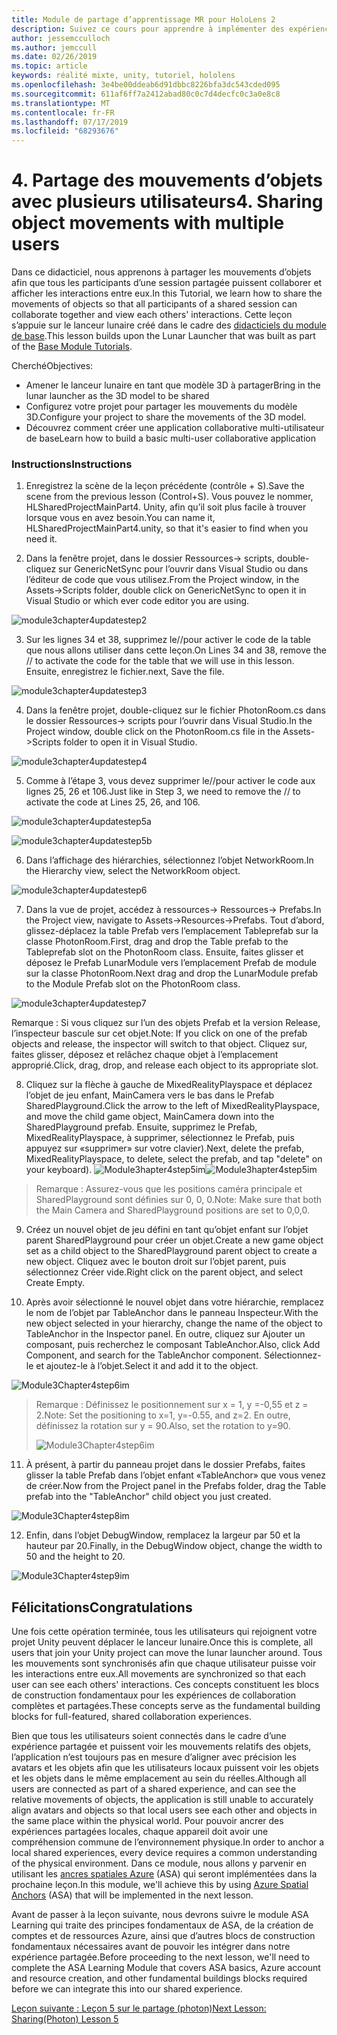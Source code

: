```yaml
---
title: Module de partage d’apprentissage MR pour HoloLens 2
description: Suivez ce cours pour apprendre à implémenter des expériences partagées multi-utilisateur dans une application HoloLens 2.
author: jessemcculloch
ms.author: jemccull
ms.date: 02/26/2019
ms.topic: article
keywords: réalité mixte, unity, tutoriel, hololens
ms.openlocfilehash: 3e4be00ddeab6d91dbbc8226bfa3dc543cded095
ms.sourcegitcommit: 611af6ff7a2412abad80c0c7d4decfc0c3a0e8c8
ms.translationtype: MT
ms.contentlocale: fr-FR
ms.lasthandoff: 07/17/2019
ms.locfileid: "68293676"
---
```

# <a name="4-sharing-object-movements-with-multiple-users"></a><span data-ttu-id="371d5-104">4. Partage des mouvements d’objets avec plusieurs utilisateurs</span><span class="sxs-lookup"><span data-stu-id="371d5-104">4. Sharing object movements with multiple users</span></span>

<span data-ttu-id="371d5-105">Dans ce didacticiel, nous apprenons à partager les mouvements d’objets afin que tous les participants d’une session partagée puissent collaborer et afficher les interactions entre eux.</span><span class="sxs-lookup"><span data-stu-id="371d5-105">In this Tutorial, we learn how to share the movements of objects so that all participants of a shared session can collaborate together and view each others' interactions.</span></span> <span data-ttu-id="371d5-106">Cette leçon s’appuie sur le lanceur lunaire créé dans le cadre des [didacticiels du module de base](mrlearning-base.md).</span><span class="sxs-lookup"><span data-stu-id="371d5-106">This lesson builds upon the Lunar Launcher that was built as part of the [Base Module Tutorials](mrlearning-base.md).</span></span>

<span data-ttu-id="371d5-107">Cherché</span><span class="sxs-lookup"><span data-stu-id="371d5-107">Objectives:</span></span>

- <span data-ttu-id="371d5-108">Amener le lanceur lunaire en tant que modèle 3D à partager</span><span class="sxs-lookup"><span data-stu-id="371d5-108">Bring in the lunar launcher as the 3D model to be shared</span></span>
- <span data-ttu-id="371d5-109">Configurez votre projet pour partager les mouvements du modèle 3D.</span><span class="sxs-lookup"><span data-stu-id="371d5-109">Configure your project to share the movements of the 3D model.</span></span>
- <span data-ttu-id="371d5-110">Découvrez comment créer une application collaborative multi-utilisateur de base</span><span class="sxs-lookup"><span data-stu-id="371d5-110">Learn how to build a basic multi-user collaborative application</span></span>

### <a name="instructions"></a><span data-ttu-id="371d5-111">Instructions</span><span class="sxs-lookup"><span data-stu-id="371d5-111">Instructions</span></span>


1. <span data-ttu-id="371d5-112">Enregistrez la scène de la leçon précédente (contrôle + S).</span><span class="sxs-lookup"><span data-stu-id="371d5-112">Save the scene from the previous lesson (Control+S).</span></span> <span data-ttu-id="371d5-113">Vous pouvez le nommer, HLSharedProjectMainPart4. Unity, afin qu’il soit plus facile à trouver lorsque vous en avez besoin.</span><span class="sxs-lookup"><span data-stu-id="371d5-113">You can name it, HLSharedProjectMainPart4.unity, so that it's easier to find when you need it.</span></span>

2. <span data-ttu-id="371d5-114">Dans la fenêtre projet, dans le dossier Ressources-> scripts, double-cliquez sur GenericNetSync pour l’ouvrir dans Visual Studio ou dans l’éditeur de code que vous utilisez.</span><span class="sxs-lookup"><span data-stu-id="371d5-114">From the Project window, in the Assets->Scripts folder, double click on GenericNetSync to open it in Visual Studio or which ever code editor you are using.</span></span>  

![module3chapter4updatestep2](images/module3chapter4updatestep2.png)

3. <span data-ttu-id="371d5-116">Sur les lignes 34 et 38, supprimez le//pour activer le code de la table que nous allons utiliser dans cette leçon.</span><span class="sxs-lookup"><span data-stu-id="371d5-116">On Lines 34 and 38, remove the // to activate the code for the table that we will use in this lesson.</span></span> <span data-ttu-id="371d5-117">Ensuite, enregistrez le fichier.</span><span class="sxs-lookup"><span data-stu-id="371d5-117">next, Save the file.</span></span> 

![module3chapter4updatestep3](images/module3chapter4updatestep3.png)

4. <span data-ttu-id="371d5-119">Dans la fenêtre projet, double-cliquez sur le fichier PhotonRoom.cs dans le dossier Ressources-> scripts pour l’ouvrir dans Visual Studio.</span><span class="sxs-lookup"><span data-stu-id="371d5-119">In the Project window, double click on the PhotonRoom.cs file in the Assets->Scripts folder to open it in Visual Studio.</span></span> 

![module3chapter4updatestep4](images/module3chapter4updatestep4.png)

5. <span data-ttu-id="371d5-121">Comme à l’étape 3, vous devez supprimer le//pour activer le code aux lignes 25, 26 et 106.</span><span class="sxs-lookup"><span data-stu-id="371d5-121">Just like in Step 3, we need to remove the // to activate the code at Lines 25, 26, and 106.</span></span>

![module3chapter4updatestep5a](images/module3chapter4updatestep5a.png) 

![module3chapter4updatestep5b](images/module3chapter4updatestep5b.png)

6. <span data-ttu-id="371d5-124">Dans l’affichage des hiérarchies, sélectionnez l’objet NetworkRoom.</span><span class="sxs-lookup"><span data-stu-id="371d5-124">In the Hierarchy view, select the NetworkRoom object.</span></span>

![module3chapter4updatestep6](images/module3chapter4updatestep6.png)

7. <span data-ttu-id="371d5-126">Dans la vue de projet, accédez à ressources-> Ressources-> Prefabs.</span><span class="sxs-lookup"><span data-stu-id="371d5-126">In the Project view, navigate to Assets->Resources->Prefabs.</span></span> <span data-ttu-id="371d5-127">Tout d’abord, glissez-déplacez la table Prefab vers l’emplacement Tableprefab sur la classe PhotonRoom.</span><span class="sxs-lookup"><span data-stu-id="371d5-127">First, drag and drop the Table prefab to the Tableprefab slot on the PhotonRoom class.</span></span> <span data-ttu-id="371d5-128">Ensuite, faites glisser et déposez le Prefab LunarModule vers l’emplacement Prefab de module sur la classe PhotonRoom.</span><span class="sxs-lookup"><span data-stu-id="371d5-128">Next drag and drop the LunarModule prefab to the Module Prefab slot on the PhotonRoom class.</span></span>

![module3chapter4updatestep7](images/module3chapter4updatestep7.png)

   <span data-ttu-id="371d5-130">Remarque : Si vous cliquez sur l’un des objets Prefab et la version Release, l’inspecteur bascule sur cet objet.</span><span class="sxs-lookup"><span data-stu-id="371d5-130">Note: If you click on one of the prefab objects and release, the inspector will switch to that object.</span></span> <span data-ttu-id="371d5-131">Cliquez sur, faites glisser, déposez et relâchez chaque objet à l’emplacement approprié.</span><span class="sxs-lookup"><span data-stu-id="371d5-131">Click, drag, drop, and release each object to its appropriate slot.</span></span>

8. <span data-ttu-id="371d5-132">Cliquez sur la flèche à gauche de MixedRealityPlayspace et déplacez l’objet de jeu enfant, MainCamera vers le bas dans le Prefab SharedPlayground.</span><span class="sxs-lookup"><span data-stu-id="371d5-132">Click the arrow to the left of MixedRealityPlayspace, and move the child game object, MainCamera down into the SharedPlayground prefab.</span></span> <span data-ttu-id="371d5-133">Ensuite, supprimez le Prefab, MixedRealityPlayspace, à supprimer, sélectionnez le Prefab, puis appuyez sur «supprimer» sur votre clavier).</span><span class="sxs-lookup"><span data-stu-id="371d5-133">Next, delete the prefab, MixedRealityPlayspace, to delete, select the prefab, and tap "delete" on your keyboard).</span></span>
<span data-ttu-id="371d5-134">![Module3hapter4step5im](images/module3chapter4step5im.PNG)</span><span class="sxs-lookup"><span data-stu-id="371d5-134">![Module3hapter4step5im](images/module3chapter4step5im.PNG)</span></span>

><span data-ttu-id="371d5-135">Remarque :  Assurez-vous que les positions caméra principale et SharedPlayground sont définies sur 0, 0, 0.</span><span class="sxs-lookup"><span data-stu-id="371d5-135">Note:  Make sure that both the Main Camera and SharedPlayground positions are set to 0,0,0.</span></span>
>

9. <span data-ttu-id="371d5-136">Créez un nouvel objet de jeu défini en tant qu’objet enfant sur l’objet parent SharedPlayground pour créer un objet.</span><span class="sxs-lookup"><span data-stu-id="371d5-136">Create a new game object set as a child object to the SharedPlayground parent object to create a new object.</span></span> <span data-ttu-id="371d5-137">Cliquez avec le bouton droit sur l’objet parent, puis sélectionnez Créer vide.</span><span class="sxs-lookup"><span data-stu-id="371d5-137">Right click on the parent object, and select Create Empty.</span></span> 

10. <span data-ttu-id="371d5-138">Après avoir sélectionné le nouvel objet dans votre hiérarchie, remplacez le nom de l’objet par TableAnchor dans le panneau Inspecteur.</span><span class="sxs-lookup"><span data-stu-id="371d5-138">With the new object selected in your hierarchy, change the name of the object to TableAnchor in the Inspector panel.</span></span> <span data-ttu-id="371d5-139">En outre, cliquez sur Ajouter un composant, puis recherchez le composant TableAnchor.</span><span class="sxs-lookup"><span data-stu-id="371d5-139">Also, click Add Component, and search for the TableAnchor component.</span></span> <span data-ttu-id="371d5-140">Sélectionnez-le et ajoutez-le à l’objet.</span><span class="sxs-lookup"><span data-stu-id="371d5-140">Select it and add it to the object.</span></span> 

![Module3Chapter4step6im](images/module3chapter4step7im.PNG)

> <span data-ttu-id="371d5-142">Remarque : Définissez le positionnement sur x = 1, y =-0,55 et z = 2.</span><span class="sxs-lookup"><span data-stu-id="371d5-142">Note: Set the positioning to x=1, y=-0.55, and z=2.</span></span> <span data-ttu-id="371d5-143">En outre, définissez la rotation sur y = 90.</span><span class="sxs-lookup"><span data-stu-id="371d5-143">Also, set the rotation to y=90.</span></span> 
>
> ![Module3Chapter4step6im](images/module3chapter4noteim.PNG)

11. <span data-ttu-id="371d5-145">À présent, à partir du panneau projet dans le dossier Prefabs, faites glisser la table Prefab dans l’objet enfant «TableAnchor» que vous venez de créer.</span><span class="sxs-lookup"><span data-stu-id="371d5-145">Now from the Project panel in the Prefabs folder, drag the Table prefab into the "TableAnchor" child object you just created.</span></span>

![Module3Chapter4step8im](images/module3chapter4step8im.PNG)

12. <span data-ttu-id="371d5-147">Enfin, dans l’objet DebugWindow, remplacez la largeur par 50 et la hauteur par 20.</span><span class="sxs-lookup"><span data-stu-id="371d5-147">Finally, in the DebugWindow object, change the width to 50 and the height to 20.</span></span>

![Module3Chapter4step9im](images/module3chapter4step11im.PNG)

## <a name="congratulations"></a><span data-ttu-id="371d5-149">Félicitations</span><span class="sxs-lookup"><span data-stu-id="371d5-149">Congratulations</span></span>


<span data-ttu-id="371d5-150">Une fois cette opération terminée, tous les utilisateurs qui rejoignent votre projet Unity peuvent déplacer le lanceur lunaire.</span><span class="sxs-lookup"><span data-stu-id="371d5-150">Once this is complete, all users that join your Unity project can move the lunar launcher around.</span></span> <span data-ttu-id="371d5-151">Tous les mouvements sont synchronisés afin que chaque utilisateur puisse voir les interactions entre eux.</span><span class="sxs-lookup"><span data-stu-id="371d5-151">All movements are synchronized so that each user can see each others' interactions.</span></span> <span data-ttu-id="371d5-152">Ces concepts constituent les blocs de construction fondamentaux pour les expériences de collaboration complètes et partagées.</span><span class="sxs-lookup"><span data-stu-id="371d5-152">These concepts serve as the fundamental building blocks for full-featured, shared collaboration experiences.</span></span> 

<span data-ttu-id="371d5-153">Bien que tous les utilisateurs soient connectés dans le cadre d’une expérience partagée et puissent voir les mouvements relatifs des objets, l’application n’est toujours pas en mesure d’aligner avec précision les avatars et les objets afin que les utilisateurs locaux puissent voir les objets et les objets dans le même emplacement au sein du réelles.</span><span class="sxs-lookup"><span data-stu-id="371d5-153">Although all users are connected as part of a shared experience, and can see the relative movements of objects, the application is still unable to accurately align avatars and objects so that local users see each other and objects in the same place within the physical world.</span></span> <span data-ttu-id="371d5-154">Pour pouvoir ancrer des expériences partagées locales, chaque appareil doit avoir une compréhension commune de l’environnement physique.</span><span class="sxs-lookup"><span data-stu-id="371d5-154">In order to anchor a local shared experiences, every device requires a common understanding of the physical environment.</span></span> <span data-ttu-id="371d5-155">Dans ce module, nous allons y parvenir en utilisant les [ancres spatiales Azure](<https://azure.microsoft.com/en-us/services/spatial-anchors/>) (ASA) qui seront implémentées dans la prochaine leçon.</span><span class="sxs-lookup"><span data-stu-id="371d5-155">In this module, we'll achieve this by using [Azure Spatial Anchors](<https://azure.microsoft.com/en-us/services/spatial-anchors/>) (ASA) that will be implemented in the next lesson.</span></span>

<span data-ttu-id="371d5-156">Avant de passer à la leçon suivante, nous devrons suivre le module ASA Learning qui traite des principes fondamentaux de ASA, de la création de comptes et de ressources Azure, ainsi que d’autres blocs de construction fondamentaux nécessaires avant de pouvoir les intégrer dans notre expérience partagée.</span><span class="sxs-lookup"><span data-stu-id="371d5-156">Before proceeding to the next lesson, we'll need to complete the ASA Learning Module that covers ASA basics, Azure account and resource creation, and other fundamental buildings blocks required before we can integrate this into our shared experience.</span></span>

<span data-ttu-id="371d5-157">[Leçon suivante : Leçon 5 sur le partage (photon)](mrlearning-sharing(photon)-ch5.md)</span><span class="sxs-lookup"><span data-stu-id="371d5-157">[Next Lesson: Sharing(Photon) Lesson 5](mrlearning-sharing(photon)-ch5.md)</span></span>

